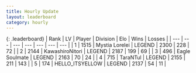 ```yaml
---
title: Hourly Update
layout: leaderboard
category: hourly
---
```


{: .leaderboard}
| Rank | LV | Player | Division | Elo | Wins | Losses |
| --- | --- | --- | --- | --- | --- | --- |
| <span data-change="0">1</span> | 1515 | <span title="ID: 315148">Mystia Lorelei</span> | LEGEND | <span data-change="0">2300</span> | <span data-change="0">228</span> | <span data-change="0">72</span> |
| <span data-change="0">2</span> | 2144 | <span title="ID: 164871">KawashiroNitori</span> | LEGEND | <span data-change="4">2187</span> | <span data-change="1">199</span> | <span data-change="0">69</span> |
| <span data-change="0">3</span> | 496 | <span title="ID: 512212">Eagle Soulmate</span> | LEGEND | <span data-change="0">2163</span> | <span data-change="0">70</span> | <span data-change="0">24</span> |
| <span data-change="0">4</span> | 715 | <span title="ID: 285323">TaraNTul</span> | LEGEND | <span data-change="0">2155</span> | <span data-change="0">211</span> | <span data-change="0">143</span> |
| <span data-change="0">5</span> | 174 | <span title="ID: 528147">HELLO_ITSYELLOW</span> | LEGEND | <span data-change="0">2137</span> | <span data-change="0">54</span> | <span data-change="0">11</span> |